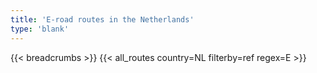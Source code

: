 ```yaml
---
title: 'E-road routes in the Netherlands'
type: 'blank'
---
```


{{< breadcrumbs >}}
{{< all_routes country=NL filterby=ref regex=E >}}
